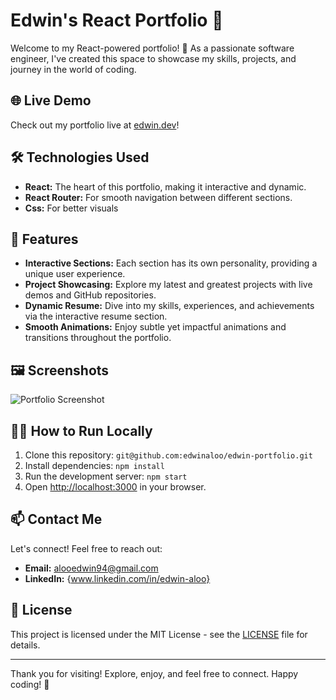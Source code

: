 # Edwin's React Portfolio 🚀

Welcome to my React-powered portfolio! 🌟 As a passionate software engineer, I've created this space to showcase my skills, projects, and journey in the world of coding.

## 🌐 Live Demo

Check out my portfolio live at [edwin.dev](https://edwin.dev)!

## 🛠️ Technologies Used

- **React:** The heart of this portfolio, making it interactive and dynamic.
- **React Router:** For smooth navigation between different sections.
- **Css:** For better visuals

## 🚀 Features

- **Interactive Sections:** Each section has its own personality, providing a unique user experience.
- **Project Showcasing:** Explore my latest and greatest projects with live demos and GitHub repositories.
- **Dynamic Resume:** Dive into my skills, experiences, and achievements via the interactive resume section.
- **Smooth Animations:** Enjoy subtle yet impactful animations and transitions throughout the portfolio.

## 🖼️ Screenshots

![Portfolio Screenshot](screenshots/home.png)

## 🧑‍💻 How to Run Locally

1. Clone this repository: `git@github.com:edwinaloo/edwin-portfolio.git`
2. Install dependencies: `npm install`
3. Run the development server: `npm start`
4. Open [http://localhost:3000](http://localhost:3000) in your browser.

## 📫 Contact Me

Let's connect! Feel free to reach out:

- **Email:** alooedwin94@gmail.com
- **LinkedIn:** {www.linkedin.com/in/edwin-aloo}

## 📝 License

This project is licensed under the MIT License - see the [LICENSE](LICENSE) file for details.

---

Thank you for visiting! Explore, enjoy, and feel free to connect. Happy coding! 🚀
